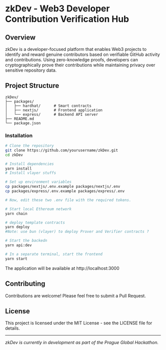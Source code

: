# zkDev - Web3 Developer Contribution Verification Hub

## Overview

zkDev is a developer-focused platform that enables Web3 projects to identify and reward genuine contributors based on verifiable GitHub activity and contributions. Using zero-knowledge proofs, developers can cryptographically prove their contributions while maintaining privacy over sensitive repository data.

## Project Structure

```
zkDev/
├── packages/
│   ├── hardhat/      # Smart contracts
│   ├── nextjs/       # Frontend application
│   └── express/      # Backend API server
├── README.md
└── package.json
```

### Installation

```bash
# Clone the repository
git clone https://github.com/yourusername/zkDev.git
cd zkDev

# Install dependencies
yarn install
# Install vlayer stuffs

# Set up environment variables
cp packages/nextjs/.env.example packages/nextjs/.env
cp packages/express/.env.example packages/express/.env

# Now, edit these two .env file with the required tokens.

# Start local Ethereum network
yarn chain

# deploy template contracts
yarn deploy
#Note: use bun (vlayer) to deploy Prover and Verifier contracts ? 

# Start the backedn
yarn api:dev

# In a separate terminal, start the frontend
yarn start
```

The application will be available at http://localhost:3000

## Contributing

Contributions are welcome! Please feel free to submit a Pull Request.

## License

This project is licensed under the MIT License - see the LICENSE file for details.

---

*zkDev is currently in development as part of the Prague Global Hackathon.*
